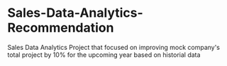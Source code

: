 # Sales-Data-Analytics-Recommendation
Sales Data Analytics Project that focused on improving mock company's total project by 10% for the upcoming year based on historial data
